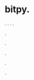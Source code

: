 # bitpy.
.
.
.
.












.






















































.
























.



























.

















































































.




